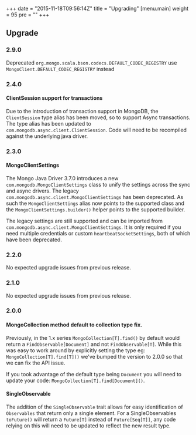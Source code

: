 +++
date = "2015-11-18T09:56:14Z"
title = "Upgrading"
[menu.main]
  weight = 95
  pre = "<i class='fa fa-wrench'></i>"
+++

## Upgrade

### 2.9.0

Deprecated `org.mongo.scala.bson.codecs.DEFAULT_CODEC_REGISTRY` use `MongoClient.DEFAULT_CODEC_REGISTRY` instead

### 2.4.0

#### ClientSession support for transactions

Due to the introduction of transaction support in MongoDB, the `ClientSession` type alias has been moved, so to support Async transactions.
The type alias has been updated to `com.mongodb.async.client.ClientSession`. Code will need to be recompiled against the underlying java
driver.

### 2.3.0

#### MongoClientSettings

The Mongo Java Driver 3.7.0 introduces a new `com.mongodb.MongoClientSettings` class to unify the settings across the sync and async drivers.
The legacy `com.mongodb.async.client.MongoClientSettings` has been deprecated. As such the `MongoClientSettings` alias now points to the
supported class and the `MongoClientSettings.builder()` helper points to the supported builder.

The legacy settings are still supported and can be imported from `com.mongodb.async.client.MongoClientSettings`. It is only required if you
need multiple credentials or custom `heartbeatSocketSettings`, both of which have been deprecated.

### 2.2.0

No expected upgrade issues from previous release.

### 2.1.0

No expected upgrade issues from previous release.

### 2.0.0


#### MongoCollection method default to collection type fix.
    
Previously, in the 1.x series `MongoCollection[T].find()` by default would return a `FindObservable[Document]` and not `FindObservable[T]`. 
While this was easy to work around by explicitly setting the type eg: `MongoCollection[T].find[T]()` we've bumped the version to 2.0.0 so 
that we can fix the API issue.

If you took advantage of the default type being `Document` you will need to update your code: `MongoCollection[T].find[Document]()`.

#### SingleObservable
    
The addition of the `SingleObservable` trait allows for easy identification of `Observables` that return only a single element. 
For a SingleObservables `toFuture()` will return a `Future[T]` instead of `Future[Seq[T]]`, any code relying on this will need to be 
updated to reflect the new result type.
